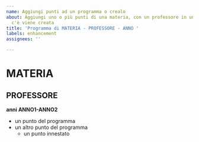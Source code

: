 ```yaml
---
name: Aggiungi punti ad un programma o crealo
about: Aggiungi uno o più punti di una materia, con un professore in un anno. Se non
  c'è viene creata
title: 'Programma di MATERIA - PROFESSORE - ANNO '
labels: enhancement
assignees: ''

---
```


# MATERIA 

## PROFESSORE

**anni ANNO1-ANNO2**

- un punto del programma
- un altro punto del programma
  - un punto innestato
